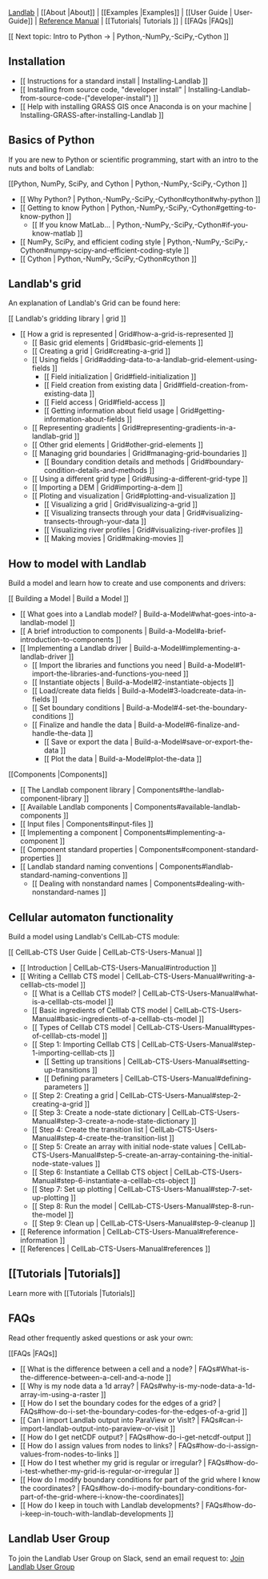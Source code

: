 [Landlab](http://landlab.github.io) |
[[About |About]] |
[[Examples |Examples]] |
[[User Guide | User-Guide]] |
[Reference Manual](http://landlab.readthedocs.org/en/latest/#developer-documentation) |
[[Tutorials| Tutorials ]] |
[[FAQs |FAQs]]

[[ Next topic: Intro to Python → | Python,-NumPy,-SciPy,-Cython ]]

## Installation
 - [[ Instructions for a standard install | Installing-Landlab ]]
 - [[ Installing from source code, "developer install" | Installing-Landlab-from-source-code-("developer-install") ]]
 - [[ Help with installing GRASS GIS once Anaconda is on your machine | Installing-GRASS-after-installing-Landlab ]]

## Basics of Python
If you are new to Python or scientific programming, start with an intro to the nuts and bolts of Landlab:

[[Python, NumPy, SciPy, and Cython | Python,-NumPy,-SciPy,-Cython ]]
  - [[ Why Python? | Python,-NumPy,-SciPy,-Cython#cython#why-python ]]
  - [[ Getting to know Python | Python,-NumPy,-SciPy,-Cython#getting-to-know-python ]]
    - [[ If you know MatLab… | Python,-NumPy,-SciPy,-Cython#if-you-know-matlab ]]
  - [[ NumPy, SciPy, and efficient coding style | Python,-NumPy,-SciPy,-Cython#numpy-scipy-and-efficient-coding-style ]]
  - [[ Cython | Python,-NumPy,-SciPy,-Cython#cython ]]

## Landlab's grid
An explanation of Landlab's Grid can be found here:

[[ Landlab's gridding library | grid ]]
  - [[ How a grid is represented | Grid#how-a-grid-is-represented ]]
      - [[ Basic grid elements | Grid#basic-grid-elements ]]
      - [[ Creating a grid | Grid#creating-a-grid ]]
      - [[ Using fields | Grid#adding-data-to-a-landlab-grid-element-using-fields ]]
        - [[ Field initialization | Grid#field-initialization ]]
        - [[ Field creation from existing data | Grid#field-creation-from-existing-data ]]
        - [[ Field access | Grid#field-access ]]
        - [[ Getting information about field usage | Grid#getting-information-about-fields ]]
      - [[ Representing gradients | Grid#representing-gradients-in-a-landlab-grid ]]
      - [[ Other grid elements | Grid#other-grid-elements ]]
    - [[ Managing grid boundaries | Grid#managing-grid-boundaries ]]
      - [[ Boundary condition details and methods | Grid#boundary-condition-details-and-methods ]]
    - [[ Using a different grid type | Grid#using-a-different-grid-type ]]
    - [[ Importing a DEM | Grid#importing-a-dem ]]
    - [[ Ploting and visualization | Grid#plotting-and-visualization ]]
      - [[ Visualizing a grid | Grid#visualizing-a-grid ]]
      - [[ Visualizing transects through your data | Grid#visualizing-transects-through-your-data ]]
      - [[ Visualizing river profiles | Grid#visualizing-river-profiles ]]
      - [[ Making movies | Grid#making-movies ]]

## How to model with Landlab
Build a model and learn how to create and use components and drivers:

[[ Building a Model | Build a Model ]]
- [[ What goes into a Landlab model? | Build-a-Model#what-goes-into-a-landlab-model ]]
- [[ A brief introduction to components | Build-a-Model#a-brief-introduction-to-components ]]
- [[ Implementing a Landlab driver | Build-a-Model#implementing-a-landlab-driver ]]
  - [[ Import the libraries and functions you need | Build-a-Model#1-import-the-libraries-and-functions-you-need ]]
  - [[ Instantiate objects | Build-a-Model#2-instantiate-objects ]]
  - [[ Load/create data fields | Build-a-Model#3-loadcreate-data-in-fields ]]
  - [[ Set boundary conditions | Build-a-Model#4-set-the-boundary-conditions ]]
  - [[ Finalize and handle the data | Build-a-Model#6-finalize-and-handle-the-data ]]
    - [[ Save or export the data | Build-a-Model#save-or-export-the-data ]]
    - [[ Plot the data | Build-a-Model#plot-the-data ]]

[[Components |Components]]
- [[ The Landlab component library | Components#the-landlab-component-library ]]
- [[ Available Landlab components | Components#available-landlab-components ]]
- [[ Input files | Components#input-files ]]
- [[ Implementing a component | Components#implementing-a-component ]]
- [[ Component standard properties | Components#component-standard-properties ]]
- [[ Landlab standard naming conventions | Components#landlab-standard-naming-conventions ]]
  - [[ Dealing with nonstandard names | Components#dealing-with-nonstandard-names ]]

## Cellular automaton functionality
Build a model using Landlab's CellLab-CTS module:

[[ CellLab-CTS User Guide | CellLab-CTS-Users-Manual ]]
- [[ Introduction | CellLab-CTS-Users-Manual#introduction ]]
- [[ Writing a Celllab CTS model | CellLab-CTS-Users-Manual#writing-a-celllab-cts-model ]]
  - [[ What is a Celllab CTS model? | CellLab-CTS-Users-Manual#what-is-a-celllab-cts-model ]]
  - [[ Basic ingredients of Celllab CTS model | CellLab-CTS-Users-Manual#basic-ingredients-of-a-celllab-cts-model ]]
  - [[ Types of Celllab CTS model | CellLab-CTS-Users-Manual#types-of-celllab-cts-model ]]
  - [[ Step 1: Importing Celllab CTS | CellLab-CTS-Users-Manual#step-1-importing-celllab-cts ]]
    - [[ Setting up transitions | CellLab-CTS-Users-Manual#setting-up-transitions ]]
    - [[ Defining parameters | CellLab-CTS-Users-Manual#defining-parameters ]]
  - [[ Step 2: Creating a grid | CellLab-CTS-Users-Manual#step-2-creating-a-grid ]]
  - [[ Step 3: Create a node-state dictionary | CellLab-CTS-Users-Manual#step-3-create-a-node-state-dictionary ]]
  - [[ Step 4: Create the transition list | CellLab-CTS-Users-Manual#step-4-create-the-transition-list ]]
  - [[ Step 5: Create an array with initial node-state values | CellLab-CTS-Users-Manual#step-5-create-an-array-containing-the-initial-node-state-values ]]
  - [[ Step 6: Instantiate a Celllab CTS object | CellLab-CTS-Users-Manual#step-6-instantiate-a-celllab-cts-object ]]
  - [[ Step 7: Set up plotting | CellLab-CTS-Users-Manual#step-7-set-up-plotting ]]
  - [[ Step 8: Run the model | CellLab-CTS-Users-Manual#step-8-run-the-model ]]
  - [[ Step 9: Clean up | CellLab-CTS-Users-Manual#step-9-cleanup ]]
- [[ Reference information | CellLab-CTS-Users-Manual#reference-information ]]
- [[ References | CellLab-CTS-Users-Manual#references ]]

## [[Tutorials |Tutorials]]

Learn more with [[Tutorials |Tutorials]]

## FAQs
Read other frequently asked questions or ask your own:

[[FAQs |FAQs]]
- [[ What is the difference between a cell and a node? | FAQs#What-is-the-difference-between-a-cell-and-a-node ]]
- [[ Why is my node data a 1d array? | FAQs#why-is-my-node-data-a-1d-array-im-using-a-raster ]]
- [[ How do I set the boundary codes for the edges of a grid? | FAQs#how-do-i-set-the-boundary-codes-for-the-edges-of-a-grid ]]
- [[ Can I import Landlab output into ParaView or VisIt? | FAQs#can-i-import-landlab-output-into-paraview-or-visit ]]
- [[ How do I get netCDF output? | FAQs#how-do-i-get-netcdf-output ]]
- [[ How do I assign values from nodes to links? | FAQs#how-do-i-assign-values-from-nodes-to-links ]]
- [[ How do I test whether my grid is regular or irregular? | FAQs#how-do-i-test-whether-my-grid-is-regular-or-irregular ]]
- [[ How do I modify boundary conditions for part of the grid where I know the coordinates? | FAQs#how-do-i-modify-boundary-conditions-for-part-of-the-grid-where-i-know-the-coordinates]]
- [[ How do I keep in touch with Landlab developments? | FAQs#how-do-i-keep-in-touch-with-landlab-developments ]]


## Landlab User Group
To join the Landlab User Group on Slack, send an email request to:
<a href="MAILTO:knuth@colorado.edu?subject=Landlab User Group&body=Please send me an invite to join the Landlab User Group">Join Landlab User Group</a>
